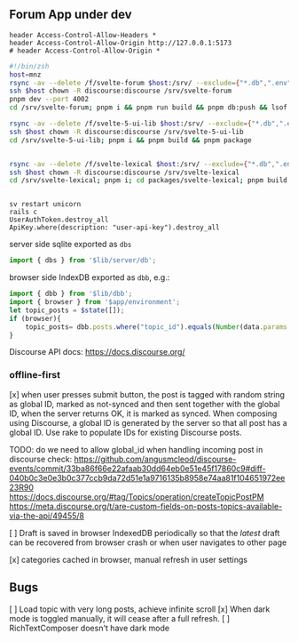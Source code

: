 ## Forum App under dev


```
header Access-Control-Allow-Headers *
header Access-Control-Allow-Origin http://127.0.0.1:5173                             
# header Access-Control-Allow-Origin * 
```

```zsh
#!/bin/zsh
host=mnz
rsync -av --delete /f/svelte-forum $host:/srv/ --exclude={"*.db",".env","node_modules/*","build/*",".svelte-kit/*"}
ssh $host chown -R discourse:discourse /srv/svelte-forum
pnpm dev --port 4002
cd /srv/svelte-forum; pnpm i && pnpm run build && pnpm db:push && lsof -i :4002|tail -1|awk '{print $2}'|xargs kill; sleep 2; HOST=127.0.0.1 PORT=4002 node build

rsync -av --delete /f/svelte-5-ui-lib $host:/srv/ --exclude={"*.db",".env","node_modules/*","build/*",".svelte-kit/*"}
ssh $host chown -R discourse:discourse /srv/svelte-5-ui-lib
cd /srv/svelte-5-ui-lib; pnpm i && pnpm build && pnpm package


rsync -av --delete /f/svelte-lexical $host:/srv/ --exclude={"*.db",".env","node_modules/*","build/*",".svelte-kit/*"}
ssh $host chown -R discourse:discourse /srv/svelte-lexical
cd /srv/svelte-lexical; pnpm i; cd packages/svelte-lexical; pnpm build



```

```
sv restart unicorn
rails c
UserAuthToken.destroy_all
ApiKey.where(description: "user-api-key").destroy_all
```

server side sqlite exported as `dbs`
```js
import { dbs } from '$lib/server/db';
```

browser side IndexDB exported as `dbb`, e.g.:
```js
import { dbb } from '$lib/dbb';
import { browser } from '$app/environment';
let topic_posts = $state([]);
if (browser){
	topic_posts= dbb.posts.where("topic_id").equals(Number(data.params.level2)).toArray();
}
```

Discourse API docs:
https://docs.discourse.org/

### offline-first
[x] when user presses submit button, the post is tagged with random string as global ID, marked as not-synced 
and then sent together with the global ID,
when the server returns OK, it is marked as synced.
When composing using Discourse, a global ID is generated by the server so that all post has a global ID.
Use rake to populate IDs for existing Discourse posts.

TODO: do we need to allow global_id when handling incoming post in discourse
check:
https://github.com/angusmcleod/discourse-events/commit/33ba86f66e22afaab30dd64eb0e51e45f17860c9#diff-040b0c3e0e3b0c377ccb9da72d51e1a9716135b8958e74aa81f104651972ee23R90
https://docs.discourse.org/#tag/Topics/operation/createTopicPostPM
https://meta.discourse.org/t/are-custom-fields-on-posts-topics-available-via-the-api/49455/8

[ ] Draft is saved in browser IndexedDB periodically 
so that the *latest* draft can be recovered from browser crash or when user navigates to other page

[x] categories cached in browser, manual refresh in user settings


## Bugs
[ ] Load topic with very long posts, achieve infinite scroll
[x] When dark mode is toggled manually, it will cease after a full refresh. 
[ ] RichTextComposer doesn't have dark mode
